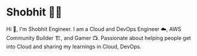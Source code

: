 # Shobhit 🦍💀
Hi 👋, I'm Shobhit Engineer. I am a Cloud and DevOps Engineer ☁️, AWS Community Builder 🏗️, and Gamer 📺. Passionate about helping people get into Cloud and sharing my learnings in Cloud, DevOps.
